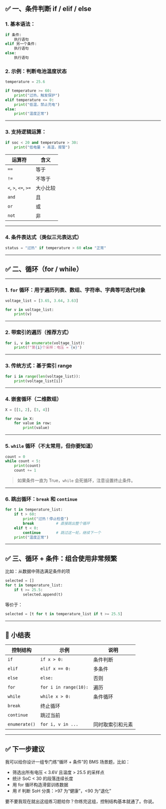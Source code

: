 ## ✅ 一、条件判断 if / elif / else

### 1. 基本语法：

```python
if 条件:
    执行语句
elif 另一个条件:
    执行语句
else:
    执行语句
```

### 2. 示例：判断电池温度状态

```python
temperature = 25.6

if temperature >= 60:
    print("过热，触发保护")
elif temperature <= 0:
    print("低温，禁止充电")
else:
    print("温度正常")
```

---

### 3. 支持逻辑运算：

```python
if soc < 20 and temperature > 30:
    print("低电量 + 高温，报警")
```

| 运算符                  | 含义   |
| -------------------- | ---- |
| `==`                 | 等于   |
| `!=`                 | 不等于  |
| `<`, `>`, `<=`, `>=` | 大小比较 |
| `and`                | 且    |
| `or`                 | 或    |
| `not`                | 非    |

---

### 4. 条件表达式（类似三元表达式）

```python
status = "过热" if temperature > 60 else "正常"
```

---

## ✅ 二、循环（for / while）

---

### 1. `for` 循环：用于遍历列表、数组、字符串、字典等可迭代对象

```python
voltage_list = [3.65, 3.64, 3.63]

for v in voltage_list:
    print(v)
```

---

### 2. 带索引的遍历（推荐方式）

```python
for i, v in enumerate(voltage_list):
    print(f"第{i}个采样：电压 = {v}")
```

---

### 3. 传统方式：基于索引 range

```python
for i in range(len(voltage_list)):
    print(voltage_list[i])
```

---

### 4. 嵌套循环（二维数组）

```python
X = [[1, 2], [3, 4]]

for row in X:
    for value in row:
        print(value)
```

---

### 5. `while` 循环（不太常用，但你要知道）

```python
count = 0
while count < 5:
    print(count)
    count += 1
```

> 如果条件一直为 True，`while` 会死循环，注意设置终止条件。

---

### 6. 跳出循环：`break` 和 `continue`

```python
for t in temperature_list:
    if t > 60:
        print("过热！停止检查")
        break          # 直接跳出整个循环
    elif t < 0:
        continue       # 跳过这一轮，继续下一个
    print("温度正常")
```

---

## ✅ 三、循环 + 条件：组合使用非常频繁

比如：从数据中筛选满足条件的项

```python
selected = []
for t in temperature_list:
    if t >= 25.5:
        selected.append(t)
```

等价于：

```python
selected = [t for t in temperature_list if t >= 25.5]
```

---

## 🧠 小结表

| 控制结构          | 示例                    | 说明       |
| ------------- | --------------------- | -------- |
| `if`          | `if x > 0:`           | 条件判断     |
| `elif`        | `elif x == 0:`        | 多条件      |
| `else`        | `else:`               | 否则       |
| `for`         | `for i in range(10):` | 遍历       |
| `while`       | `while x > 0:`        | 条件循环     |
| `break`       | 终止循环                  |          |
| `continue`    | 跳过当前                  |          |
| `enumerate()` | `for i, v in ...`     | 同时取索引和元素 |

---

## ✅ 下一步建议

我可以给你设计一组专门练“循环 + 条件”的 BMS 场景题，比如：

* 筛选出所有电压 < 3.6V 且温度 > 25.5 的采样点
* 统计 SoC < 30 的段落连续长度
* 用 for 循环构造滑窗训练数据
* 用 if 判断 SoH 分类：>97 为“健康”，<90 为“退化”

要不要我现在就出这组练习题给你？你练完这组，控制结构基本就通了。你说。
